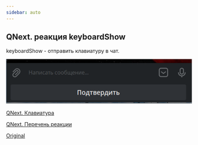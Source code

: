 ```yaml
---
sidebar: auto
---
```


## QNext. реакция keyboardShow

keyboardShow - отправить клавиатуру в чат.

![](./1.png)





[QNext. Клавиатура](/docs-test/ph/admin/keyboard-about)

[QNext. Перечень реакции](/docs-test/ph/reactions)

[Original](https://telegra.ph/QNext-admin-reaction-keyboardShow-05-08)